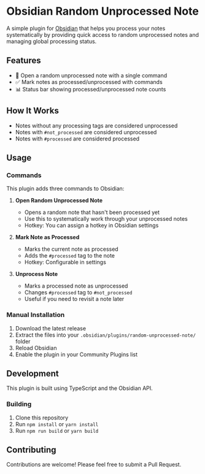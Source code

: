 # Obsidian Random Unprocessed Note

A simple plugin for [Obsidian](https://obsidian.md) that helps you process your notes systematically by providing quick access to random unprocessed notes and managing global processing status.

## Features

- 🎲 Open a random unprocessed note with a single command
- ✅ Mark notes as processed/unprocessed with commands
- 📊 Status bar showing processed/unprocessed note counts

## How It Works

- Notes without any processing tags are considered unprocessed
- Notes with `#not_processed` are considered unprocessed
- Notes with `#processed` are considered processed

## Usage

### Commands

This plugin adds three commands to Obsidian:

1. **Open Random Unprocessed Note**
   - Opens a random note that hasn't been processed yet
   - Use this to systematically work through your unprocessed notes
   - Hotkey: You can assign a hotkey in Obsidian settings

2. **Mark Note as Processed**
   - Marks the current note as processed
   - Adds the `#processed` tag to the note
   - Hotkey: Configurable in settings

3. **Unprocess Note**
   - Marks a processed note as unprocessed
   - Changes `#processed` tag to `#not_processed`
   - Useful if you need to revisit a note later

### Manual Installation

1. Download the latest release
2. Extract the files into your `.obsidian/plugins/random-unprocessed-note/` folder
3. Reload Obsidian
4. Enable the plugin in your Community Plugins list

## Development

This plugin is built using TypeScript and the Obsidian API.

### Building

1. Clone this repository
2. Run `npm install` or `yarn install`
3. Run `npm run build` or `yarn build`

## Contributing

Contributions are welcome! Please feel free to submit a Pull Request.
